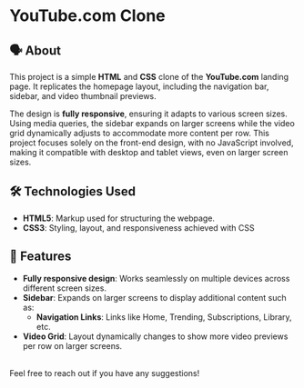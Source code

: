 # YouTube.com Clone

## 🗣️ About

This project is a simple **HTML** and **CSS** clone of the **YouTube.com** landing page. 
It replicates the homepage layout, including the navigation bar, sidebar, and video thumbnail previews.

The design is **fully responsive**, ensuring it adapts to various screen sizes. Using media queries, the sidebar expands on larger screens while the video grid dynamically adjusts to accommodate more content per row. This project focuses solely on the front-end design, with no JavaScript involved, making it compatible with desktop and tablet views, even on larger screen sizes.

## 🛠️ Technologies Used

- **HTML5**: Markup used for structuring the webpage.
- **CSS3**: Styling, layout, and responsiveness achieved with CSS

## 🌟 Features

- **Fully responsive design**: Works seamlessly on multiple devices across different screen sizes.
- **Sidebar**: Expands on larger screens to display additional content such as:
  - **Navigation Links**: Links like Home, Trending, Subscriptions, Library, etc.
- **Video Grid**: Layout dynamically changes to show more video previews per row on larger screens.
<br>
Feel free to reach out if you have any suggestions!
